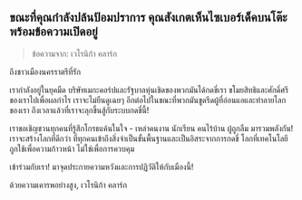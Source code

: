 ## ขณะที่คุณกำลังปล้นป้อมปราการ คุณสังเกตเห็นไซเบอร์เด็คบนโต๊ะ พร้อมข้อความเปิดอยู่

> ข้อความจาก: เวโรนิก้า คลาร์ก

ถึงชาวเมืองนครราตรีที่รัก

เรากำลังอยู่ในยุคมืด บริษัทเมกะคอร์ปและรัฐบาลหุ่นเชิดของพวกมันได้กดขี่เรา ขโมยสิทธิและศักดิ์ศรีของเราไปเพื่อผลกำไร เราจะไม่ยืนดูเฉยๆ อีกต่อไปในขณะที่พวกมันขูดรีดผู้ที่อ่อนแอและทำลายโลกของเรา ถึงเวลาแล้วที่เราจะลุกขึ้นสู้กับระบบกดขี่นี้!

เราขอเชิญชวนทุกคนที่รู้สึกโกรธแค้นในใจ - เหล่าคนงาน นักเรียน คนไร้บ้าน ผู้ถูกลืม มารวมพลังกัน! เราจะสร้างโลกที่ดีกว่า ที่ทุกคนเข้าถึงสิ่งจำเป็นขั้นพื้นฐานและเป็นอิสระจากการกดขี่ โลกที่เทคโนโลยีถูกใช้เพื่อความก้าวหน้า ไม่ใช่เพื่อการควบคุม

เข้าร่วมกับเรา! มาจุดประกายความหวังและการปฏิวัติให้กับเมืองนี้!

ด้วยความเคารพอย่างสูง,
เวโรนิก้า คลาร์ก
